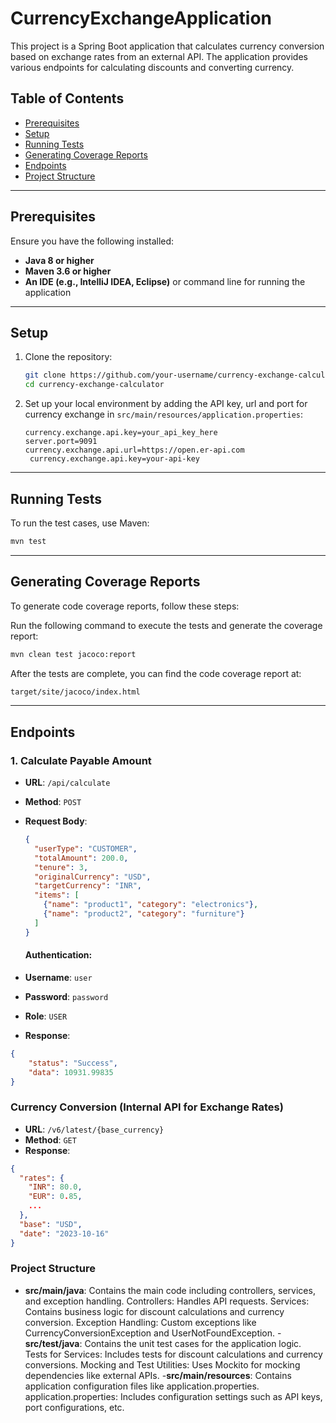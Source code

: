 # CurrencyExchangeApplication

This project is a Spring Boot application that calculates currency conversion based on exchange rates from an external API. The application provides various endpoints for calculating discounts and converting currency.

## Table of Contents
- [Prerequisites](#prerequisites)
- [Setup](#setup)
- [Running Tests](#running-tests)
- [Generating Coverage Reports](#generating-coverage-reports)
- [Endpoints](#endpoints)
- [Project Structure](#project-structure)

---

## Prerequisites

Ensure you have the following installed:
- **Java 8 or higher**
- **Maven 3.6 or higher**
- **An IDE (e.g., IntelliJ IDEA, Eclipse)** or command line for running the application

---

## Setup

1. Clone the repository:

    ```bash
    git clone https://github.com/your-username/currency-exchange-calculator.git
    cd currency-exchange-calculator
    ```

2. Set up your local environment by adding the API key, url and port for currency exchange in `src/main/resources/application.properties`:

    ```properties
    currency.exchange.api.key=your_api_key_here
    server.port=9091
    currency.exchange.api.url=https://open.er-api.com
     currency.exchange.api.key=your-api-key
    ```

---

## Running Tests

To run the test cases, use Maven:

```bash
mvn test
```
---

## Generating Coverage Reports
To generate code coverage reports, follow these steps:

Run the following command to execute the tests and generate the coverage report:
```bash
mvn clean test jacoco:report
```
After the tests are complete, you can find the code coverage report at:
```bash
target/site/jacoco/index.html
```

---

## Endpoints

### 1. Calculate Payable Amount
- **URL**: `/api/calculate`
- **Method**: `POST`
- **Request Body**:
  ```json
  {
    "userType": "CUSTOMER",
    "totalAmount": 200.0,
    "tenure": 3,
    "originalCurrency": "USD",
    "targetCurrency": "INR",
    "items": [
      {"name": "product1", "category": "electronics"},
      {"name": "product2", "category": "furniture"}
    ]
  }
  ```
  
  #### Authentication:
- **Username**: `user`
- **Password**: `password`
- **Role**: `USER`
  
- **Response**:
```json
{
    "status": "Success",
    "data": 10931.99835
}

```

### Currency Conversion (Internal API for Exchange Rates)
- **URL**: `/v6/latest/{base_currency}`
- **Method**: `GET`
- **Response**:
```json
{
  "rates": {
    "INR": 80.0,
    "EUR": 0.85,
    ...
  },
  "base": "USD",
  "date": "2023-10-16"
}


```

### Project Structure
- **src/main/java**: Contains the main code including controllers, services, and exception handling.
Controllers: Handles API requests.
Services: Contains business logic for discount calculations and currency conversion.
Exception Handling: Custom exceptions like CurrencyConversionException and UserNotFoundException.
-**src/test/java**: Contains the unit test cases for the application logic.
Tests for Services: Includes tests for discount calculations and currency conversions.
Mocking and Test Utilities: Uses Mockito for mocking dependencies like external APIs.
-**src/main/resources**: Contains application configuration files like application.properties.
application.properties: Includes configuration settings such as API keys, port configurations, etc.
